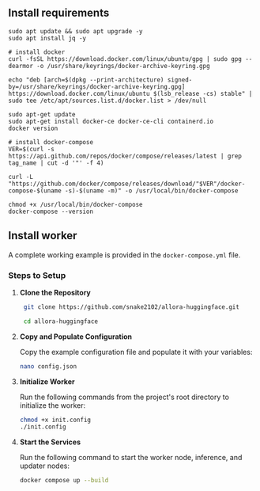 ## Install requirements
```
sudo apt update && sudo apt upgrade -y
sudo apt install jq -y

# install docker
curl -fsSL https://download.docker.com/linux/ubuntu/gpg | sudo gpg --dearmor -o /usr/share/keyrings/docker-archive-keyring.gpg

echo "deb [arch=$(dpkg --print-architecture) signed-by=/usr/share/keyrings/docker-archive-keyring.gpg] https://download.docker.com/linux/ubuntu $(lsb_release -cs) stable" | sudo tee /etc/apt/sources.list.d/docker.list > /dev/null

sudo apt-get update
sudo apt-get install docker-ce docker-ce-cli containerd.io
docker version

# install docker-compose
VER=$(curl -s https://api.github.com/repos/docker/compose/releases/latest | grep tag_name | cut -d '"' -f 4)

curl -L "https://github.com/docker/compose/releases/download/"$VER"/docker-compose-$(uname -s)-$(uname -m)" -o /usr/local/bin/docker-compose

chmod +x /usr/local/bin/docker-compose
docker-compose --version
```

## Install worker

A complete working example is provided in the `docker-compose.yml` file.

### Steps to Setup

1. **Clone the Repository**
   ```sh
    git clone https://github.com/snake2102/allora-huggingface.git
    ```
   ```sh
    cd allora-huggingface
    ```
2. **Copy and Populate Configuration**
    
    Copy the example configuration file and populate it with your variables:
    ```sh
    nano config.json
    ```

4. **Initialize Worker**
    
    Run the following commands from the project's root directory to initialize the worker:
    ```sh
    chmod +x init.config
    ./init.config
    ```
5. **Start the Services**
    
    Run the following command to start the worker node, inference, and updater nodes:
    ```sh
    docker compose up --build
    ```
